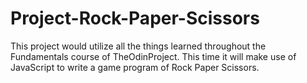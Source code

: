 # Project-Rock-Paper-Scissors

This project would utilize all the things learned throughout the Fundamentals course of TheOdinProject.
This time it will make use of JavaScript to write a game program of Rock Paper Scissors.
